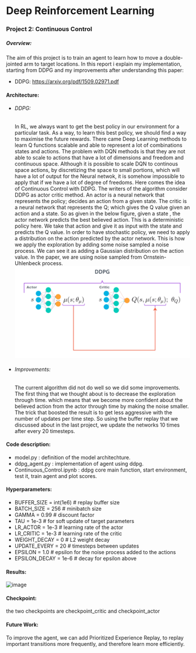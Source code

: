# Deep Reinforcement Learning

### Project 2: Continuous Control

##### Overview:

The aim of this project is to train an agent to learn how to move a double-jointed arm to target locations. In this report i explain my implementation, starting from DDPG and my improvements after understanding this paper:

- DDPG: https://arxiv.org/pdf/1509.02971.pdf
#### Architecture:

- ###### DDPG:

  In RL, we always want to get the best policy in our environment for a particular task. As a way, to learn this best policy, we should find a way to maximise the future rewards. There came Deep Learning methods to learn Q functions scalable and able to represent a lot of combinations states and actions.
  The problem with DQN methods is that they are not able to scale to actions that have a lot of dimensions and freedom and continuous space. Although it is possible to scale DQN to continous space actions, by discretizing the space to small portions, which will have a lot of output for the Neural netwok, it is somehow impossible to apply that if we have a lot of degree of freedoms.
  Here comes the idea of Continuous Control with DDPG.
  The writers of the algorithm consider DDPG as actor critic method. An actor is a neural network that represents the policy; decides an action from a given state. The critic is a neural network that represents the Q; which gives the Q value given an action and a state.
  So as given in the below figure, given a state , the actor network predicts the best believed action. This is a deterministic policy here. We take that action and give it as input with the state and predicts the Q value.
  In order to have stochastic policy, we need to apply a distribution on the action predicted by the actor network. This is how we apply the exploration by adding some noise sampled a noise process. We can see it as adding a Gaussian distribution on the action value. In the paper, we are using noise sampled from Ornstein-Uhlenbeck process.
![image](images/ddpg_architecture.png)

- ###### Improvements:

  The current algorithm did not do well so we did some improvements.
  The first thing that we thought about is to decrease the exploration through time. which means that we become more confident about the believed action from the actor through time by making the noise smaller.
  The trick that boosted the result is to get less aggressive with the number of updates per time step. So using the buffer replay that we discussed about in the last project, we update the networks 10 times after every 20 timesteps.
  

#### Code description:

- model.py : definition of the model architechture.
- ddpg_agent.py : implementation of agent using ddpg.
- Continuous_Control.ipynb : ddpg core main function, start environment, test it, train agent and plot scores. 

#### Hyperparameters:

- BUFFER_SIZE = int(1e6)          # replay buffer size
- BATCH_SIZE = 256                 # minibatch size
- GAMMA = 0.99                    # discount factor
- TAU = 1e-3                      # for soft update of target parameters
- LR_ACTOR = 1e-3  # learning rate of the actor
- LR_CRITIC = 1e-3  # learning rate of the critic
- WEIGHT_DECAY = 0  # L2 weight decay
- UPDATE_EVERY = 20  # timesteps between updates
- EPSILON = 1.0  # epsilon for the noise process added to the actions
- EPSILON_DECAY = 1e-6  # decay for epsilon above

#### Results:

![image](image/result.png) 

#### Checkpoint:
the two checkpoints are checkpoint_critic and checkpoint_actor
#### Future Work:

To improve the agent, we can add Prioritized Experience Replay, to replay important transitions more frequently, and therefore learn more efficiently. 
